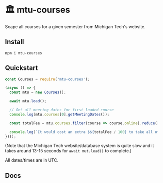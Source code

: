 # 🏛 mtu-courses

Scape all courses for a given semester from Michigan Tech's website.

## Install

`npm i mtu-courses`

## Quickstart

```javascript
const Courses = require('mtu-courses');

(async () => {
  const mtu = new Courses();

  await mtu.load();

  // Get all meeting dates for first loaded course
  console.log(mtu.courses[0].getMeetingDates());

  const totalFee = mtu.courses.filter(course => course.online).reduce((accum, course) => accum + course.fee, 0);

  console.log(`It would cost an extra $${totalFee / 100} to take all offered online courses this semester.`);
})();
```

(Note that the Michigan Tech website/database system is quite slow and it takes around 13-15 seconds for `await mut.load()` to complete.)

All dates/times are in UTC.

## Docs
